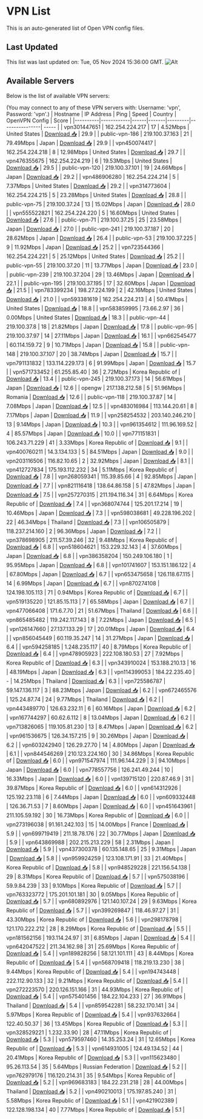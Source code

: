 # VPN List

This is an auto-generated list of Open VPN config files.

## Last Updated

This list was last updated on: Tue, 05 Nov 2024 15:36:00 GMT.
![Alt](https://repobeats.axiom.co/api/embed/186b98318ef1479477931607c1ad7d823f12451f.svg "Repobeats analytics image")

## Available Servers

Below is the list of available VPN servers:

(You may connect to any of these VPN servers with: Username: 'vpn', Password: 'vpn'.)
| Hostname | IP Address | Ping | Speed | Country | OpenVPN Config | Score |
|----------|------------|------|-------|---------|----------------| ----- |
| vpn301447651 | 162.254.224.217 | 17 | 4.52Mbps | United States | [Download 📥](./configs/server_0_US.ovpn) | 29.9 |
| public-vpn-186 | 219.100.37.163 | 21 | 79.49Mbps | Japan | [Download 📥](./configs/server_1_JP.ovpn) | 29.9 |
| vpn450074417 | 162.254.224.218 | 8 | 12.98Mbps | United States | [Download 📥](./configs/server_2_US.ovpn) | 29.7 |
| vpn476355675 | 162.254.224.219 | 6 | 19.53Mbps | United States | [Download 📥](./configs/server_3_US.ovpn) | 29.5 |
| public-vpn-120 | 219.100.37.101 | 19 | 24.66Mbps | Japan | [Download 📥](./configs/server_4_JP.ovpn) | 29.2 |
| vpn486906280 | 162.254.224.214 | 5 | 7.37Mbps | United States | [Download 📥](./configs/server_5_US.ovpn) | 29.2 |
| vpn314773604 | 162.254.224.215 | 5 | 23.28Mbps | United States | [Download 📥](./configs/server_6_US.ovpn) | 28.8 |
| public-vpn-75 | 219.100.37.24 | 13 | 15.02Mbps | Japan | [Download 📥](./configs/server_7_JP.ovpn) | 28.0 |
| vpn555522821 | 162.254.224.220 | 5 | 16.60Mbps | United States | [Download 📥](./configs/server_8_US.ovpn) | 27.6 |
| public-vpn-71 | 219.100.37.25 | 25 | 23.58Mbps | Japan | [Download 📥](./configs/server_9_JP.ovpn) | 27.0 |
| public-vpn-241 | 219.100.37.187 | 20 | 28.62Mbps | Japan | [Download 📥](./configs/server_10_JP.ovpn) | 26.4 |
| public-vpn-53 | 219.100.37.225 | 9 | 11.92Mbps | Japan | [Download 📥](./configs/server_11_JP.ovpn) | 25.2 |
| vpn723544366 | 162.254.224.221 | 5 | 25.12Mbps | United States | [Download 📥](./configs/server_12_US.ovpn) | 25.2 |
| public-vpn-55 | 219.100.37.20 | 11 | 13.77Mbps | Japan | [Download 📥](./configs/server_13_JP.ovpn) | 23.0 |
| public-vpn-239 | 219.100.37.204 | 29 | 13.46Mbps | Japan | [Download 📥](./configs/server_14_JP.ovpn) | 22.1 |
| public-vpn-195 | 219.100.37.195 | 17 | 32.60Mbps | Japan | [Download 📥](./configs/server_15_JP.ovpn) | 21.5 |
| vpn783399234 | 198.27.224.199 | 2 | 42.16Mbps | United States | [Download 📥](./configs/server_16_US.ovpn) | 21.0 |
| vpn593381619 | 162.254.224.213 | 4 | 50.41Mbps | United States | [Download 📥](./configs/server_17_US.ovpn) | 18.8 |
| vpn583859995 | 73.66.2.97 | 36 | 0.00Mbps | United States | [Download 📥](./configs/server_18_US.ovpn) | 18.3 |
| public-vpn-44 | 219.100.37.8 | 18 | 21.82Mbps | Japan | [Download 📥](./configs/server_19_JP.ovpn) | 17.8 |
| public-vpn-95 | 219.100.37.97 | 14 | 27.11Mbps | Japan | [Download 📥](./configs/server_20_JP.ovpn) | 16.1 |
| vpn662545477 | 60.114.159.72 | 9 | 10.71Mbps | Japan | [Download 📥](./configs/server_21_JP.ovpn) | 15.8 |
| public-vpn-148 | 219.100.37.107 | 20 | 38.74Mbps | Japan | [Download 📥](./configs/server_22_JP.ovpn) | 15.7 |
| vpn791131832 | 133.114.229.173 | 6 | 91.99Mbps | Japan | [Download 📥](./configs/server_23_JP.ovpn) | 15.7 |
| vpn571733452 | 61.255.85.40 | 36 | 2.72Mbps | Korea Republic of | [Download 📥](./configs/server_24_KR.ovpn) | 13.4 |
| public-vpn-245 | 219.100.37.173 | 14 | 56.61Mbps | Japan | [Download 📥](./configs/server_25_JP.ovpn) | 12.6 |
| opengw | 217.138.212.58 | 5 | 51.96Mbps | Romania | [Download 📥](./configs/server_26_RO.ovpn) | 12.6 |
| public-vpn-118 | 219.100.37.87 | 14 | 7.08Mbps | Japan | [Download 📥](./configs/server_27_JP.ovpn) | 12.5 |
| vpn483016984 | 113.144.20.61 | 8 | 7.17Mbps | Japan | [Download 📥](./configs/server_28_JP.ovpn) | 11.9 |
| vpn258254532 | 203.140.246.210 | 13 | 9.14Mbps | Japan | [Download 📥](./configs/server_29_JP.ovpn) | 10.3 |
| vpn961354612 | 111.96.169.52 | 4 | 85.57Mbps | Japan | [Download 📥](./configs/server_30_JP.ovpn) | 10.0 |
| vpn771151831 | 106.243.71.229 | 41 | 3.33Mbps | Korea Republic of | [Download 📥](./configs/server_31_KR.ovpn) | 9.1 |
| vpn400760211 | 14.3.134.133 | 5 | 84.51Mbps | Japan | [Download 📥](./configs/server_32_JP.ovpn) | 9.0 |
| vpn203116506 | 116.82.10.65 | 2 | 32.92Mbps | Japan | [Download 📥](./configs/server_33_JP.ovpn) | 8.1 |
| vpn412727834 | 175.193.112.232 | 34 | 5.11Mbps | Korea Republic of | [Download 📥](./configs/server_34_KR.ovpn) | 7.8 |
| vpn268059341 | 115.39.85.66 | 4 | 92.85Mbps | Japan | [Download 📥](./configs/server_35_JP.ovpn) | 7.7 |
| vpn821116418 | 138.64.86.158 | 5 | 47.82Mbps | Japan | [Download 📥](./configs/server_36_JP.ovpn) | 7.5 |
| vpn257270315 | 211.194.116.34 | 31 | 6.64Mbps | Korea Republic of | [Download 📥](./configs/server_37_KR.ovpn) | 7.4 |
| vpn368074744 | 125.201.17.214 | 19 | 10.46Mbps | Japan | [Download 📥](./configs/server_38_JP.ovpn) | 7.3 |
| vpn598038681 | 49.228.196.202 | 22 | 46.34Mbps | Thailand | [Download 📥](./configs/server_39_TH.ovpn) | 7.3 |
| vpn106505879 | 118.237.214.160 | 2 | 96.36Mbps | Japan | [Download 📥](./configs/server_40_JP.ovpn) | 7.2 |
| vpn378698905 | 211.57.39.246 | 32 | 9.48Mbps | Korea Republic of | [Download 📥](./configs/server_41_KR.ovpn) | 6.8 |
| vpn518604621 | 153.229.32.143 | 4 | 37.60Mbps | Japan | [Download 📥](./configs/server_42_JP.ovpn) | 6.8 |
| vpn386358204 | 150.249.106.180 | 1 | 95.95Mbps | Japan | [Download 📥](./configs/server_43_JP.ovpn) | 6.8 |
| vpn101741607 | 153.151.186.122 | 4 | 67.80Mbps | Japan | [Download 📥](./configs/server_44_JP.ovpn) | 6.7 |
| vpn653475658 | 126.118.67.115 | 14 | 6.99Mbps | Japan | [Download 📥](./configs/server_45_JP.ovpn) | 6.7 |
| vpn870274108 | 124.198.105.113 | 71 | 0.94Mbps | Korea Republic of | [Download 📥](./configs/server_46_KR.ovpn) | 6.7 |
| vpn519135220 | 121.85.15.113 | 7 | 65.58Mbps | Japan | [Download 📥](./configs/server_47_JP.ovpn) | 6.7 |
| vpn477066408 | 171.6.7.70 | 21 | 51.67Mbps | Thailand | [Download 📥](./configs/server_48_TH.ovpn) | 6.6 |
| vpn865485482 | 119.242.117.143 | 8 | 7.22Mbps | Japan | [Download 📥](./configs/server_49_JP.ovpn) | 6.5 |
| vpn126147660 | 27.137.133.29 | 17 | 20.01Mbps | Japan | [Download 📥](./configs/server_50_JP.ovpn) | 6.4 |
| vpn856045449 | 60.119.35.247 | 14 | 31.27Mbps | Japan | [Download 📥](./configs/server_51_JP.ovpn) | 6.4 |
| vpn594258185 | 1.248.235.117 | 40 | 8.79Mbps | Korea Republic of | [Download 📥](./configs/server_52_KR.ovpn) | 6.4 |
| vpn478905923 | 222.108.180.53 | 27 | 7.92Mbps | Korea Republic of | [Download 📥](./configs/server_53_KR.ovpn) | 6.3 |
| vpn343910024 | 153.188.210.13 | 16 | 48.19Mbps | Japan | [Download 📥](./configs/server_54_JP.ovpn) | 6.3 |
| vpn114399053 | 184.22.235.40 | - | 14.25Mbps | Thailand | [Download 📥](./configs/server_55_TH.ovpn) | 6.3 |
| vpn725586787 | 59.147.136.117 | 3 | 88.23Mbps | Japan | [Download 📥](./configs/server_56_JP.ovpn) | 6.2 |
| vpn672465576 | 125.24.87.74 | 24 | 9.77Mbps | Thailand | [Download 📥](./configs/server_57_TH.ovpn) | 6.2 |
| vpn443489770 | 126.63.232.11 | 6 | 60.16Mbps | Japan | [Download 📥](./configs/server_58_JP.ovpn) | 6.2 |
| vpn167744297 | 60.62.6.112 | 8 | 13.04Mbps | Japan | [Download 📥](./configs/server_59_JP.ovpn) | 6.2 |
| vpn713826065 | 119.105.81.230 | 13 | 8.47Mbps | Japan | [Download 📥](./configs/server_60_JP.ovpn) | 6.2 |
| vpn961536675 | 126.34.157.215 | 9 | 30.26Mbps | Japan | [Download 📥](./configs/server_61_JP.ovpn) | 6.2 |
| vpn603242940 | 126.29.27.70 | 14 | 4.80Mbps | Japan | [Download 📥](./configs/server_62_JP.ovpn) | 6.1 |
| vpn844546269 | 210.123.224.160 | 30 | 34.86Mbps | Korea Republic of | [Download 📥](./configs/server_63_KR.ovpn) | 6.0 |
| vpn971547974 | 111.96.144.229 | 3 | 94.10Mbps | Japan | [Download 📥](./configs/server_64_JP.ovpn) | 6.0 |
| vpn778557756 | 126.241.49.244 | 10 | 16.33Mbps | Japan | [Download 📥](./configs/server_65_JP.ovpn) | 6.0 |
| vpn139715120 | 220.87.46.9 | 31 | 39.87Mbps | Korea Republic of | [Download 📥](./configs/server_66_KR.ovpn) | 6.0 |
| vpn614312926 | 125.192.23.118 | 6 | 7.44Mbps | Japan | [Download 📥](./configs/server_67_JP.ovpn) | 6.0 |
| vpn609332448 | 126.36.71.53 | 7 | 8.60Mbps | Japan | [Download 📥](./configs/server_68_JP.ovpn) | 6.0 |
| vpn451643961 | 211.105.59.192 | 30 | 16.73Mbps | Korea Republic of | [Download 📥](./configs/server_69_KR.ovpn) | 6.0 |
| vpn273196038 | 91.161.242.103 | 15 | 14.00Mbps | France | [Download 📥](./configs/server_70_FR.ovpn) | 5.9 |
| vpn699719419 | 211.18.78.176 | 22 | 30.77Mbps | Japan | [Download 📥](./configs/server_71_JP.ovpn) | 5.9 |
| vpn643869988 | 202.215.213.229 | 58 | 2.31Mbps | Japan | [Download 📥](./configs/server_72_JP.ovpn) | 5.9 |
| vpn437300378 | 60.135.148.65 | 25 | 9.31Mbps | Japan | [Download 📥](./configs/server_73_JP.ovpn) | 5.8 |
| vpn959924259 | 123.108.171.91 | 33 | 21.40Mbps | Korea Republic of | [Download 📥](./configs/server_74_KR.ovpn) | 5.8 |
| vpn948529228 | 221.156.54.138 | 29 | 8.31Mbps | Korea Republic of | [Download 📥](./configs/server_75_KR.ovpn) | 5.7 |
| vpn575038196 | 59.9.84.239 | 33 | 9.10Mbps | Korea Republic of | [Download 📥](./configs/server_76_KR.ovpn) | 5.7 |
| vpn763323772 | 175.201.101.181 | 30 | 9.05Mbps | Korea Republic of | [Download 📥](./configs/server_77_KR.ovpn) | 5.7 |
| vpn680892976 | 121.140.107.24 | 29 | 9.63Mbps | Korea Republic of | [Download 📥](./configs/server_78_KR.ovpn) | 5.7 |
| vpn399269847 | 118.46.97.27 | 31 | 43.30Mbps | Korea Republic of | [Download 📥](./configs/server_79_KR.ovpn) | 5.6 |
| vpn298178798 | 121.170.222.212 | 28 | 8.29Mbps | Korea Republic of | [Download 📥](./configs/server_80_KR.ovpn) | 5.5 |
| vpn181562156 | 193.114.24.97 | 31 | 6.85Mbps | Japan | [Download 📥](./configs/server_81_JP.ovpn) | 5.4 |
| vpn642047522 | 211.34.162.98 | 31 | 25.69Mbps | Korea Republic of | [Download 📥](./configs/server_82_KR.ovpn) | 5.4 |
| vpn189828256 | 58.121.101.111 | 43 | 8.44Mbps | Korea Republic of | [Download 📥](./configs/server_83_KR.ovpn) | 5.4 |
| vpn568709418 | 118.219.13.230 | 38 | 9.44Mbps | Korea Republic of | [Download 📥](./configs/server_84_KR.ovpn) | 5.4 |
| vpn194743448 | 222.112.90.133 | 32 | 9.21Mbps | Korea Republic of | [Download 📥](./configs/server_85_KR.ovpn) | 5.4 |
| vpn272223570 | 220.126.151.166 | 31 | 44.93Mbps | Korea Republic of | [Download 📥](./configs/server_86_KR.ovpn) | 5.4 |
| vpn575401456 | 184.22.104.233 | 27 | 36.91Mbps | Thailand | [Download 📥](./configs/server_87_TH.ovpn) | 5.4 |
| vpn859542281 | 58.232.170.141 | 34 | 5.97Mbps | Korea Republic of | [Download 📥](./configs/server_88_KR.ovpn) | 5.4 |
| vpn937632664 | 122.40.50.37 | 36 | 13.45Mbps | Korea Republic of | [Download 📥](./configs/server_89_KR.ovpn) | 5.3 |
| vpn328529221 | 1.232.33.90 | 28 | 47.11Mbps | Korea Republic of | [Download 📥](./configs/server_90_KR.ovpn) | 5.3 |
| vpn579597460 | 14.35.253.24 | 31 | 12.65Mbps | Korea Republic of | [Download 📥](./configs/server_91_KR.ovpn) | 5.3 |
| vpn614931005 | 124.49.134.52 | 44 | 20.41Mbps | Korea Republic of | [Download 📥](./configs/server_92_KR.ovpn) | 5.3 |
| vpn115623480 | 95.26.113.54 | 35 | 5.64Mbps | Russian Federation | [Download 📥](./configs/server_93_RU.ovpn) | 5.2 |
| vpn762979176 | 116.120.214.31 | 35 | 9.54Mbps | Korea Republic of | [Download 📥](./configs/server_94_KR.ovpn) | 5.2 |
| vpn969683183 | 184.22.231.218 | 28 | 44.00Mbps | Thailand | [Download 📥](./configs/server_95_TH.ovpn) | 5.2 |
| vpn490210013 | 175.197.85.240 | 31 | 5.58Mbps | Korea Republic of | [Download 📥](./configs/server_96_KR.ovpn) | 5.1 |
| vpn421902389 | 122.128.198.134 | 40 | 7.77Mbps | Korea Republic of | [Download 📥](./configs/server_97_KR.ovpn) | 5.1 |
